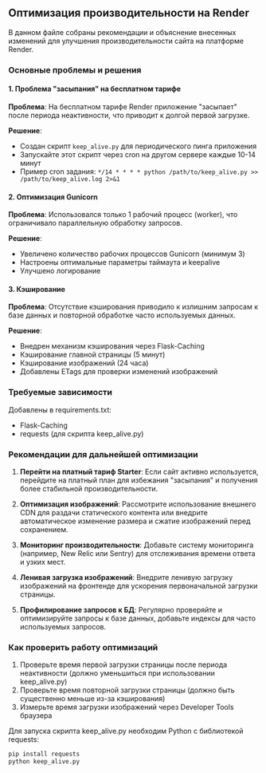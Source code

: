 ## Оптимизация производительности на Render

В данном файле собраны рекомендации и объяснение внесенных изменений для улучшения производительности сайта на платформе Render.

### Основные проблемы и решения

#### 1. Проблема "засыпания" на бесплатном тарифе

**Проблема**: На бесплатном тарифе Render приложение "засыпает" после периода неактивности, что приводит к долгой первой загрузке.

**Решение**: 
- Создан скрипт `keep_alive.py` для периодического пинга приложения
- Запускайте этот скрипт через cron на другом сервере каждые 10-14 минут
- Пример cron задания: `*/14 * * * * python /path/to/keep_alive.py >> /path/to/keep_alive.log 2>&1`

#### 2. Оптимизация Gunicorn

**Проблема**: Использовался только 1 рабочий процесс (worker), что ограничивало параллельную обработку запросов.

**Решение**:
- Увеличено количество рабочих процессов Gunicorn (минимум 3)
- Настроены оптимальные параметры таймаута и keepalive
- Улучшено логирование

#### 3. Кэширование

**Проблема**: Отсутствие кэширования приводило к излишним запросам к базе данных и повторной обработке часто используемых данных.

**Решение**:
- Внедрен механизм кэширования через Flask-Caching
- Кэширование главной страницы (5 минут)
- Кэширование изображений (24 часа)
- Добавлены ETags для проверки изменений изображений

### Требуемые зависимости

Добавлены в requirements.txt:
- Flask-Caching
- requests (для скрипта keep_alive.py)

### Рекомендации для дальнейшей оптимизации

1. **Перейти на платный тариф Starter**: Если сайт активно используется, перейдите на платный план для избежания "засыпания" и получения более стабильной производительности.

2. **Оптимизация изображений**: Рассмотрите использование внешнего CDN для раздачи статического контента или внедрите автоматическое изменение размера и сжатие изображений перед сохранением.

3. **Мониторинг производительности**: Добавьте систему мониторинга (например, New Relic или Sentry) для отслеживания времени ответа и узких мест.

4. **Ленивая загрузка изображений**: Внедрите ленивую загрузку изображений на фронтенде для ускорения первоначальной загрузки страницы.

5. **Профилирование запросов к БД**: Регулярно проверяйте и оптимизируйте запросы к базе данных, добавьте индексы для часто используемых запросов.

### Как проверить работу оптимизаций

1. Проверьте время первой загрузки страницы после периода неактивности (должно уменьшиться при использовании keep_alive.py)
2. Проверьте время повторной загрузки страницы (должно быть существенно меньше из-за кэширования)
3. Измерьте время загрузки изображений через Developer Tools браузера

Для запуска скрипта keep_alive.py необходим Python с библиотекой requests:
```bash
pip install requests
python keep_alive.py
```